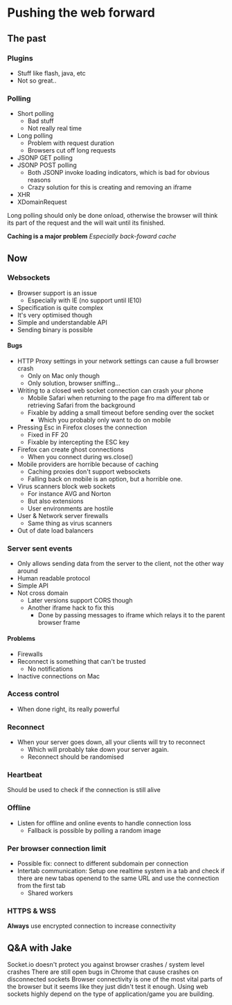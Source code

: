 # Pushing the web forward

## The past
### Plugins
* Stuff like flash, java, etc
* Not so great..

### Polling
* Short polling
	* Bad stuff
	* Not really real time
* Long polling
	* Problem with request duration
	* Browsers cut off long requests
* JSONP GET polling
* JSONP POST polling
	* Both JSONP invoke loading indicators, which is bad for obvious reasons
	* Crazy solution for this is creating and removing an iframe
* XHR
* XDomainRequest

Long polling should only be done onload, otherwise the browser will think its part of the request and the will wait until its finished.

**Caching is a major problem** 
*Especially back-foward cache*

## Now
### Websockets
* Browser support is an issue
	* Especially with IE (no support until IE10)
* Specification is quite complex
* It's very optimised though
* Simple and understandable API
* Sending binary is possible

#### Bugs
* HTTP Proxy settings in your network settings can cause a full browser crash
	* Only on Mac only though
	* Only solution, browser sniffing...
* Writing to a closed web socket connection can crash your phone
	* Mobile Safari when returning to the page fro ma different tab or retrieving Safari from the background
	* Fixable by adding a small timeout before sending over the socket
		* Which you probably only want to do on mobile
* Pressing Esc in Firefox closes the connection
	* Fixed in FF 20
	* Fixable by intercepting the ESC key
* Firefox can create ghost connections
	* When you connect during ws.close()
* Mobile providers are horrible because of caching
	* Caching proxies don't support websockets
	* Falling back on mobile is an option, but a horrible one.
* Virus scanners block web sockets
	* For instance AVG and Norton
	* But also extensions
	* User environments are hostile
* User & Network server firewalls
	* Same thing as virus scanners
* Out of date load balancers 
 
### Server sent events
* Only allows sending data from the server to the client, not the other way around
* Human readable protocol
* Simple API
* Not cross domain
	* Later versions support CORS though
	* Another iframe hack to fix this
		* Done by passing messages to iframe which relays it to the parent browser frame

#### Problems
* Firewalls
* Reconnect is something that can't be trusted 
	* No notifications
* Inactive connections on Mac
 
### Access control
* When done right, its really powerful

### Reconnect
* When your server goes down, all your clients will try to reconnect
	* Which will probably take down your server again.
	* Reconnect should be randomised
### Heartbeat
Should be used to check if the connection is still alive

### Offline
* Listen for offline and online events to handle connection loss
	* Fallback is possible by polling a random image
 
### Per browser connection limit
* Possible fix: connect to different subdomain per connection
* Intertab communication: Setup one realtime system in a tab and check if there are new tabas openend to the same URL and use the connection from the first tab
	* Shared workers 
 
### HTTPS & WSS
**Always** use encrypted connection to increase connectivity

## Q&A with Jake
Socket.io doesn't protect you against browser crashes / system level crashes
There are still open bugs in Chrome that cause crashes on disconnected sockets
Browser connectivity is one of the most vital parts of the browser but it seems like they just didn't test it enough.
Using web sockets highly depend on the type of application/game you are building. 
